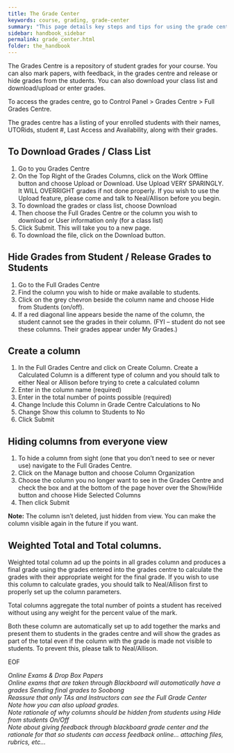 ```yaml
---
title: The Grade Center
keywords: course, grading, grade-center
summary: "This page details key steps and tips for using the grade center to assess student work and provide feedback."
sidebar: handbook_sidebar
permalink: grade_center.html
folder: the_handbook
---
```


The Grades Centre is a repository of student grades for your course. You can also mark papers, with feedback, in the grades centre and release or hide grades from the students. You can also download your class list and download/upload or enter grades.

To access the grades centre, go to Control Panel > Grades Centre > Full Grades Centre.

The grades centre has a listing of your enrolled students with their names, UTORids, student #, Last Access and Availability, along with their grades.

## To Download Grades / Class List
   1. Go to you Grades Centre
   2. On the Top Right of the Grades Columns, click on the Work Offline button and choose Upload or Download. Use Upload VERY SPARINGLY. It WILL OVERRIGHT grades if not done properly. If you wish to use the Upload feature, please come and talk to Neal/Allison before you begin.
   3. To download the grades or class list, choose Download
   4. Then choose the Full Grades Centre or the column you wish to download or User information only (for a class list)
   5. Click Submit. This will take you to a new page.
   66. To download the file, click on the Download button.

## Hide Grades from Student / Release Grades to Students
   1. Go to the Full Grades Centre
   2. Find the column you wish to hide or make available to students.
   3. Click on the grey chevron beside the column name and choose Hide from Students (on/off).
   4. If a red diagonal line appears beside the name of the column, the student cannot see the grades in their column. (FYI – student do not see these columns. Their grades appear under My Grades.)

## Create a column
   1. In the Full Grades Centre and click on Create Column. Create a Calculated Column is a different type of column and you should talk to either Neal or Allison before trying to crete a calculated column
   2. Enter in the column name (required)
   3. Enter in the total number of points possible (required)
   4. Change Include this Column in Grade Centre Calculations to No
   5. Change Show this column to Students to No
   6. Click Submit

## Hiding columns from everyone view
   1. To hide a column from sight (one that you don’t need to see or never use) navigate to the Full Grades Centre.
   2. Click on the Manage button and choose Column Organization
   3. Choose the column you no longer want to see in the Grades Centre and check the box and at the bottom of the page hover over the Show/Hide button and choose Hide Selected Columns
   4. Then click Submit

   **Note:** The column isn’t deleted, just hidden from view. You can make the column visible again in the future if you want.

## Weighted Total and Total columns.
Weighted total column ad up the points in all grades column and produces a final grade using the grades entered into the grades centre to calculate the grades with their appropriate weight for the final grade. If you wish to use this column to calculate grades, you should talk to Neal/Allison first to properly set up the column parameters.

Total columns aggregate the total number of points a student has received without using any weight for the percent value of the mark.

Both these column are automatically set up to add together the marks and present them to students in the grades centre and will show the grades as part of the total even if the column with the grade is made not visible to students. To prevent this, please talk to Neal/Allison.



EOF



*Online Exams & Drop Box Papers<br>
Online exams that are taken through Blackboard will automatically have a grades
Sending final grades to Soobong<br>
Reassure that only TAs and Instructors can see the Full Grade Center<br>
Note how you can also upload grades. <br>
Note rationale of why columns should be hidden from students using Hide from students On/Off<br>
Note about giving feedback through blackboard grade center and the rationale for that so students can access feedback online… attaching files, rubrics, etc…*
